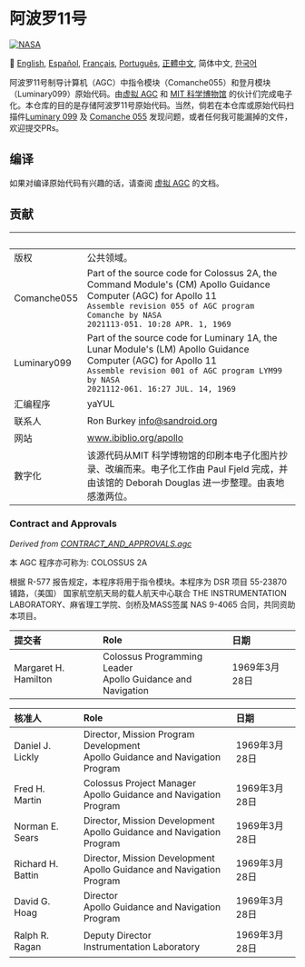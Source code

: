 # 阿波罗11号
[![NASA][1]][2]

:crossed_flags:
[English][EN],
[Español][ES],
[Français][FR],
[Português][PT_BR],
[正體中文][ZH_TW],
简体中文,
[한국어][KO_KR]

[EN]:README.md
[ES]:README.es.md
[FR]:README.fr.md
[PT_BR]:README.pt_br.md
[ZH_TW]:README.zh_tw.md
[ZH_CN]:README.zh_cn.md
[KO_KR]:README.ko_kr.md

阿波罗11号制导计算机（AGC）中指令模块（Comanche055）和登月模块（Luminary099）原始代码。由[虚拟 AGC][3] 和 [MIT 科学博物馆][4] 的伙计们完成电子化。本仓库的目的是存储阿波罗11号原始代码。当然，倘若在本仓库或原始代码扫描件[Luminary 099][5] 及 [Comanche 055][6] 发现问题，或者任何我可能漏掉的文件，欢迎提交PRs。

## 编译

如果对编译原始代码有兴趣的话，请查阅 [虚拟 AGC][8] 的文档。

## 贡献

&nbsp;      | &nbsp;
:---------- | :-----
版权         | 公共领域。
Comanche055 | Part of the source code for Colossus 2A, the Command Module's (CM) Apollo Guidance Computer (AGC) for Apollo 11<br>`Assemble revision 055 of AGC program Comanche by NASA`<br>`2021113-051. 10:28 APR. 1, 1969`
Luminary099 | Part of the source code for Luminary 1A, the Lunar Module's (LM) Apollo Guidance Computer (AGC) for Apollo 11<br>`Assemble revision 001 of AGC program LYM99 by NASA`<br>`2021112-061. 16:27 JUL. 14, 1969`
汇编程序     | yaYUL
联系人       | Ron Burkey <info@sandroid.org>
网站         | www.ibiblio.org/apollo
數字化       | 该源代码从MIT 科学博物馆的印刷本电子化图片抄录、改编而来。电子化工作由 Paul Fjeld 完成，并由该馆的 Deborah Douglas 进一步整理。由衷地感激两位。

### Contract and Approvals
*Derived from [CONTRACT_AND_APPROVALS.agc]*

本 AGC 程序亦可称为: COLOSSUS 2A

根据 R-577 报告规定，本程序将用于指令模块。本程序为 DSR 项目 55-23870 铺路，（美国）                国家航空航天局的载人航天中心联合 THE INSTRUMENTATION LABORATORY、麻省理工学院、剑桥及MASS签属 NAS 9-4065 合同，共同资助本项目。

提交者                 | Role | 日期
:-------------------- | :--- | :---
Margaret H. Hamilton  | Colossus Programming Leader<br>Apollo Guidance and Navigation |  1969年3月28日

核准人              | Role | 日期
:----------------- | :--- | :---
Daniel J. Lickly   | Director, Mission Program Development<br>Apollo Guidance and Navigation Program | 1969年3月28日
Fred H. Martin     | Colossus Project Manager<br>Apollo Guidance and Navigation Program |  1969年3月28日
Norman E. Sears    | Director, Mission Development<br>Apollo Guidance and Navigation Program | 1969年3月28日
Richard H. Battin  | Director, Mission Development<br>Apollo Guidance and Navigation Program | 1969年3月28日
David G. Hoag      | Director<br>Apollo Guidance and Navigation Program | 1969年3月28日
Ralph R. Ragan     | Deputy Director<br>Instrumentation Laboratory | 1969年3月28日

[CONTRACT_AND_APPROVALS.agc]:https://github.com/chrislgarry/Apollo-11/blob/chrislgarry-sourcecode-index/Comanche055/CONTRACT_AND_APPROVALS.agc
[1]:https://cdn.rawgit.com/aleen42/badges/c9246f74/src/nasa.svg
[2]:https://www.nasa.gov/mission_pages/apollo/missions/apollo11.html
[3]:http://www.ibiblio.org/apollo/
[4]:http://web.mit.edu/museum/
[5]:http://www.ibiblio.org/apollo/ScansForConversion/Luminary099/
[6]:http://www.ibiblio.org/apollo/ScansForConversion/Comanche055/
[7]:https://github.com/chrislgarry/Apollo-11/blob/master/CONTRIBUTING.md
[8]:https://github.com/rburkey2005/virtualagc
